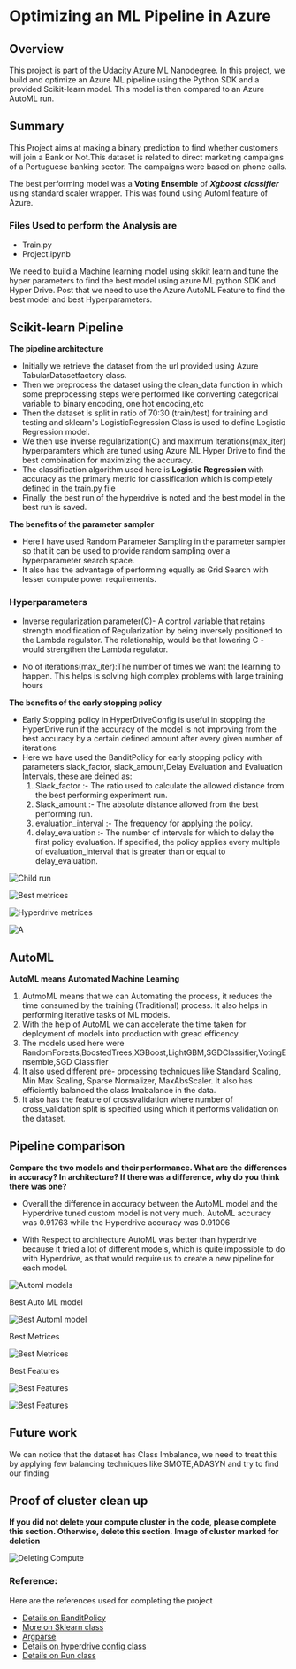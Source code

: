 # Optimizing an ML Pipeline in Azure

## Overview
This project is part of the Udacity Azure ML Nanodegree.
In this project, we build and optimize an Azure ML pipeline using the Python SDK and a provided Scikit-learn model.
This model is then compared to an Azure AutoML run.

## Summary
 This Project aims at making a binary prediction to find whether customers will join a Bank or Not.This dataset is related to direct marketing campaigns of a Portuguese banking sector. The campaigns were based on phone calls.

The best performing model was a **Voting Ensemble** of ***Xgboost classifier*** using standard scaler wrapper. This was found using Automl feature of Azure.

### Files Used to perform the Analysis are 

- Train.py
- Project.ipynb

We need to build a Machine learning model using skikit learn and tune the hyper parameters to find the best model using azure ML python SDK and Hyper Drive.
Post that we need to use the Azure AutoML Feature to find the best model and best Hyperparameters.

## Scikit-learn Pipeline
**The pipeline architecture**

- Initially we retrieve the dataset from the url provided using Azure TabularDatasetfactory class.
- Then we preprocess the dataset using the clean_data function in which some preprocessing steps were performed like converting categorical variable to binary encoding, one hot encoding,etc
- Then the dataset is split in ratio of 70:30 (train/test) for training and testing and sklearn's LogisticRegression Class is used to define Logistic Regression model.
- We then use inverse regularization(C) and maximum iterations(max_iter) hyperparamters which are tuned using Azure ML Hyper Drive to find the best combination for maximizing the accuracy.
- The classification algorithm used here is **Logistic Regression** with accuracy as the primary metric for classification which is completely defined in the train.py file
- Finally ,the best run of the hyperdrive is noted and the best model in the best run is saved.

**The benefits of the parameter sampler**

- Here I have used Random Parameter Sampling in the parameter sampler so that it can be used to provide random sampling over a hyperparameter search space.
- It also has the advantage of performing equally as Grid Search with lesser compute power requirements.

### Hyperparameters

- Inverse regularization parameter(C)- A control variable that retains strength modification of Regularization by being inversely positioned to the Lambda regulator. The relationship, would be that lowering C - would strengthen the Lambda regulator.

- No of iterations(max_iter):The number of times we want the learning to happen. This helps is solving high complex problems with large training hours

**The benefits of the early stopping policy** 
 
-  Early Stopping policy in HyperDriveConfig is useful in stopping the HyperDrive run if the accuracy of the model is not improving from the best accuracy by a certain defined amount after every given number of iterations
- Here we have used the BanditPolicy for early stopping policy with parameters slack_factor, slack_amount,Delay Evaluation and Evaluation Intervals, these are deined as:
   1. Slack_factor :- The ratio used to calculate the allowed distance from the best performing experiment run.
   2. Slack_amount :- The absolute distance allowed from the best performing run.
   3. evaluation_interval :- The frequency for applying the policy.
   4. delay_evaluation :- The number of intervals for which to delay the first policy evaluation. If specified, the policy applies every multiple of evaluation_interval that is greater than or equal to delay_evaluation.
   
![Child run](https://github.com/Aishwaryasasanapuri/Machine-Learning-Engineer-with-Microsoft-Azure-Nanodegree-Program/blob/main/Optimizing-an-ML-Pipeline-in-Azure/Hyperdrive%20ouputs/Child_runs.JPG)
   
![Best metrices](https://github.com/Aishwaryasasanapuri/Machine-Learning-Engineer-with-Microsoft-Azure-Nanodegree-Program/blob/main/Optimizing-an-ML-Pipeline-in-Azure/Hyperdrive%20ouputs/Best_metrics.JPG)

![Hyperdrive metrices](https://github.com/Aishwaryasasanapuri/Machine-Learning-Engineer-with-Microsoft-Azure-Nanodegree-Program/blob/main/Optimizing-an-ML-Pipeline-in-Azure/Hyperdrive%20ouputs/Hyperdrive_metrics.JPG)

![A](https://github.com/Aishwaryasasanapuri/Machine-Learning-Engineer-with-Microsoft-Azure-Nanodegree-Program/blob/main/Optimizing-an-ML-Pipeline-in-Azure/Hyperdrive%20ouputs/3d_scatterplot.JPG)

## AutoML
**AutoML means Automated Machine Learning**

1. AutmoML means that we can Automating the process, it reduces the time consumed by the training (Traditional) process. It also helps in performing iterative tasks of ML models.
2. With the help of AutoML we can accelerate the time taken for deployment of models into production with gread efficency.
3. The models used here were RandomForests,BoostedTrees,XGBoost,LightGBM,SGDClassifier,VotingEnsemble,SGD Classifier
4. It also used different pre- processing techniques like Standard Scaling, Min Max Scaling, Sparse Normalizer, MaxAbsScaler. It also has efficiently balanced the class Imabalance in the data.
5. It also has the feature of crossvalidation where number of cross_validation split is specified using which it performs validation on the dataset.

## Pipeline comparison
**Compare the two models and their performance. What are the differences in accuracy? In architecture? If there was a difference, why do you think there was one?**

- Overall,the difference in accuracy between the AutoML model and the Hyperdrive tuned custom model is not very much. AutoML accuracy was 0.91763 while the Hyperdrive accuracy was 0.91006

- With Respect to architecture AutoML was better than hyperdrive because it tried a lot of different models, which is quite impossible to do with Hyperdrive, as that would require us to create a new pipeline for each model.

![Automl models](https://github.com/Aishwaryasasanapuri/Machine-Learning-Engineer-with-Microsoft-Azure-Nanodegree-Program/blob/main/Optimizing-an-ML-Pipeline-in-Azure/Automl%20outputs/Automl_models.JPG)

Best Auto ML model

![Best Automl model](https://github.com/Aishwaryasasanapuri/Machine-Learning-Engineer-with-Microsoft-Azure-Nanodegree-Program/blob/main/Optimizing-an-ML-Pipeline-in-Azure/Automl%20outputs/Best_automl_model.JPG)

Best Metrices

![Best Metrices](https://github.com/Aishwaryasasanapuri/Machine-Learning-Engineer-with-Microsoft-Azure-Nanodegree-Program/blob/main/Optimizing-an-ML-Pipeline-in-Azure/Automl%20outputs/Automl_bestmetrics.JPG)

Best Features

![Best Features](https://github.com/Aishwaryasasanapuri/Machine-Learning-Engineer-with-Microsoft-Azure-Nanodegree-Program/blob/main/Optimizing-an-ML-Pipeline-in-Azure/Automl%20outputs/Automl_features.JPG)

![Best Features](https://github.com/Aishwaryasasanapuri/Machine-Learning-Engineer-with-Microsoft-Azure-Nanodegree-Program/blob/main/Optimizing-an-ML-Pipeline-in-Azure/Automl%20outputs/Automl_features_boxplot.JPG)

## Future work

We can notice that the dataset has Class Imbalance, we need to treat this by applying few balancing techniques like SMOTE,ADASYN and try to find our finding

## Proof of cluster clean up
**If you did not delete your compute cluster in the code, please complete this section. Otherwise, delete this section.**
**Image of cluster marked for deletion**

![Deleting Compute](https://github.com/Aishwaryasasanapuri/Machine-Learning-Engineer-with-Microsoft-Azure-Nanodegree-Program/blob/main/Optimizing-an-ML-Pipeline-in-Azure/Deleting_compute.JPG)

### Reference:

Here are the references used for completing the project

- [Details on BanditPolicy](https://docs.microsoft.com/en-us/python/api/azureml-train-core/azureml.train.hyperdrive.banditpolicy?view=azure-ml-py)
- [More on Sklearn class](https://docs.microsoft.com/en-us/python/api/azureml-train-core/azureml.train.sklearn.sklearn?view=azure-ml-py)
- [Argparse](https://realpython.com/command-line-interfaces-python-argparse/)
- [Details on hyperdrive config class](https://docs.microsoft.com/en-us/python/api/azureml-train-core/azureml.train.hyperdrive.hyperdriveconfig?view=azure-ml-py)
- [Details on Run class](https://docs.microsoft.com/en-us/python/api/azureml-core/azureml.core.run.Run?view=azure-ml-py)

